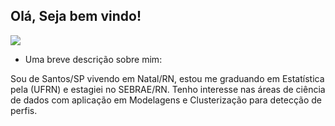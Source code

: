 ##  Olá, Seja bem vindo!


<a href="https://github.com/DuarteSamuel/github-readme-stats">
  <img align="center" src="https://github-readme-stats.vercel.app/api?username=DuarteSamuel&count_private=true&show_icons=true&icon_color=FFFFFF&bg_color=0f1217&title_color=FFFFFF&text_color=FFFFFF" />
</a>
<p>

- Uma breve descrição sobre mim:
 <p> 
 Sou de Santos/SP vivendo em Natal/RN, estou me graduando em Estatística pela (UFRN) e estagiei no SEBRAE/RN. Tenho interesse nas áreas de ciência de dados com aplicação em Modelagens e Clusterização para detecção de perfis.


<!---
Samuel-R-Duarte/Samuel-R-Duarte is a ✨ special ✨ repository because its `README.md` (this file) appears on your GitHub profile.
You can click the Preview link to take a look at your changes.
--->
